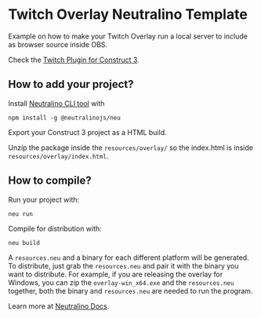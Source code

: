 # Twitch Overlay Neutralino Template

Example on how to make your Twitch Overlay run a local server to include as browser source inside OBS.

Check the [Twitch Plugin for Construct 3](https://masterpose.itch.io/twitch-c3).

## How to add your project?

Install [Neutralino CLI tool](https://neutralino.js.org/docs/getting-started/your-first-neutralinojs-app#step-0-installing-neu-cli) with

```
npm install -g @neutralinojs/neu
```

Export your Construct 3 project as a HTML build.

Unzip the package inside the `resources/overlay/` so the index.html is inside `resources/overlay/index.html`.

## How to compile?

Run your project with:

```
neu run
```

Compile for distribution with:

```
neu build
```

A `resources.neu` and a binary for each different platform will be generated. To distribute, just grab the `resources.neu` and pair it with the binary you want to distribute. For example, if you are releasing the overlay for Windows, you can zip the `overlay-win_x64.exe` and the `resources.neu` together, both the binary and `resources.neu` are needed to run the program.

Learn more at [Neutralino Docs](https://neutralino.js.org/docs/distribution/overview).